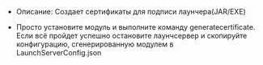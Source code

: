 + Описание: Создает сертификаты для подписи лаунчера(JAR/EXE)
* Просто установите модуль и выполните команду generatecertificate. Если всё пройдет успешно остановите лаунчсервер и скопируйте конфигурацию, сгенерированную модулем в LaunchServerConfig.json